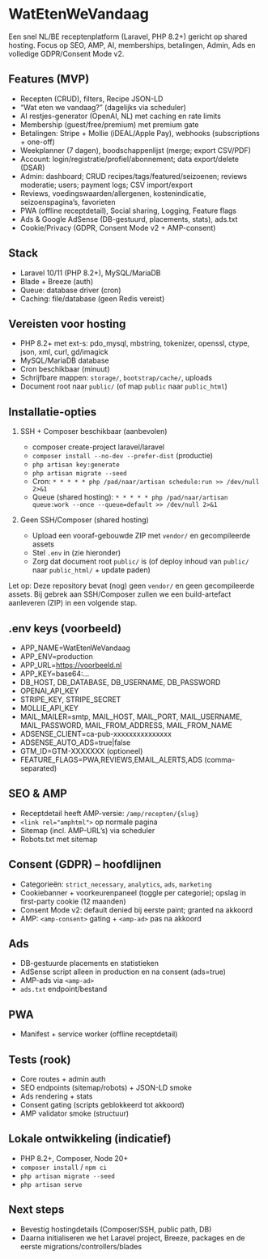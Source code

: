 # WatEtenWeVandaag

Een snel NL/BE receptenplatform (Laravel, PHP 8.2+) gericht op shared hosting. Focus op SEO, AMP, AI, memberships, betalingen, Admin, Ads en volledige GDPR/Consent Mode v2.

## Features (MVP)
- Recepten (CRUD), filters, Recipe JSON-LD
- “Wat eten we vandaag?” (dagelijks via scheduler)
- AI restjes-generator (OpenAI, NL) met caching en rate limits
- Membership (guest/free/premium) met premium gate
- Betalingen: Stripe + Mollie (iDEAL/Apple Pay), webhooks (subscriptions + one-off)
- Weekplanner (7 dagen), boodschappenlijst (merge; export CSV/PDF)
- Account: login/registratie/profiel/abonnement; data export/delete (DSAR)
- Admin: dashboard; CRUD recipes/tags/featured/seizoenen; reviews moderatie; users; payment logs; CSV import/export
- Reviews, voedingswaarden/allergenen, kostenindicatie, seizoenspagina’s, favorieten
- PWA (offline receptdetail), Social sharing, Logging, Feature flags
- Ads & Google AdSense (DB-gestuurd, placements, stats), ads.txt
- Cookie/Privacy (GDPR, Consent Mode v2 + AMP-consent)

## Stack
- Laravel 10/11 (PHP 8.2+), MySQL/MariaDB
- Blade + Breeze (auth)
- Queue: database driver (cron)
- Caching: file/database (geen Redis vereist)

## Vereisten voor hosting
- PHP 8.2+ met ext-s: pdo_mysql, mbstring, tokenizer, openssl, ctype, json, xml, curl, gd/imagick
- MySQL/MariaDB database
- Cron beschikbaar (minuut)
- Schrijfbare mappen: `storage/`, `bootstrap/cache/`, uploads
- Document root naar `public/` (of map `public` naar `public_html`)

## Installatie-opties
1) SSH + Composer beschikbaar (aanbevolen)
   - composer create-project laravel/laravel
   - `composer install --no-dev --prefer-dist` (productie)
   - `php artisan key:generate`
   - `php artisan migrate --seed`
   - Cron: `* * * * * php /pad/naar/artisan schedule:run >> /dev/null 2>&1`
   - Queue (shared hosting): `* * * * * php /pad/naar/artisan queue:work --once --queue=default >> /dev/null 2>&1`

2) Geen SSH/Composer (shared hosting)
   - Upload een vooraf-gebouwde ZIP met `vendor/` en gecompileerde assets
   - Stel `.env` in (zie hieronder)
   - Zorg dat document root `public/` is (of deploy inhoud van `public/` naar `public_html/` + update paden)

Let op: Deze repository bevat (nog) geen `vendor/` en geen gecompileerde assets. Bij gebrek aan SSH/Composer zullen we een build-artefact aanleveren (ZIP) in een volgende stap.

## .env keys (voorbeeld)
- APP_NAME=WatEtenWeVandaag
- APP_ENV=production
- APP_URL=https://voorbeeld.nl
- APP_KEY=base64:...
- DB_HOST, DB_DATABASE, DB_USERNAME, DB_PASSWORD
- OPENAI_API_KEY
- STRIPE_KEY, STRIPE_SECRET
- MOLLIE_API_KEY
- MAIL_MAILER=smtp, MAIL_HOST, MAIL_PORT, MAIL_USERNAME, MAIL_PASSWORD, MAIL_FROM_ADDRESS, MAIL_FROM_NAME
- ADSENSE_CLIENT=ca-pub-xxxxxxxxxxxxxxx
- ADSENSE_AUTO_ADS=true|false
- GTM_ID=GTM-XXXXXXX (optioneel)
- FEATURE_FLAGS=PWA,REVIEWS,EMAIL_ALERTS,ADS (comma-separated)

## SEO & AMP
- Receptdetail heeft AMP-versie: `/amp/recepten/{slug}`
- `<link rel="amphtml">` op normale pagina
- Sitemap (incl. AMP-URL’s) via scheduler
- Robots.txt met sitemap

## Consent (GDPR) – hoofdlijnen
- Categorieën: `strict_necessary`, `analytics`, `ads`, `marketing`
- Cookiebanner + voorkeurenpaneel (toggle per categorie); opslag in first-party cookie (12 maanden)
- Consent Mode v2: default denied bij eerste paint; granted na akkoord
- AMP: `<amp-consent>` gating + `<amp-ad>` pas na akkoord

## Ads
- DB-gestuurde placements en statistieken
- AdSense script alleen in production en na consent (ads=true)
- AMP-ads via `<amp-ad>`
- `ads.txt` endpoint/bestand

## PWA
- Manifest + service worker (offline receptdetail)

## Tests (rook)
- Core routes + admin auth
- SEO endpoints (sitemap/robots) + JSON-LD smoke
- Ads rendering + stats
- Consent gating (scripts geblokkeerd tot akkoord)
- AMP validator smoke (structuur)

## Lokale ontwikkeling (indicatief)
- PHP 8.2+, Composer, Node 20+
- `composer install` / `npm ci`
- `php artisan migrate --seed`
- `php artisan serve`

## Next steps
- Bevestig hostingdetails (Composer/SSH, public path, DB)
- Daarna initialiseren we het Laravel project, Breeze, packages en de eerste migrations/controllers/blades